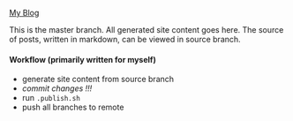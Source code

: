 
[My Blog](http://colinxy.github.io)

This is the master branch. All generated site content goes here.
The source of posts, written in markdown, can be viewed in source branch.

#### Workflow (primarily written for myself) ####

 - generate site content from source branch
 - *commit changes !!!*
 - run `.publish.sh`
 - push all branches to remote

